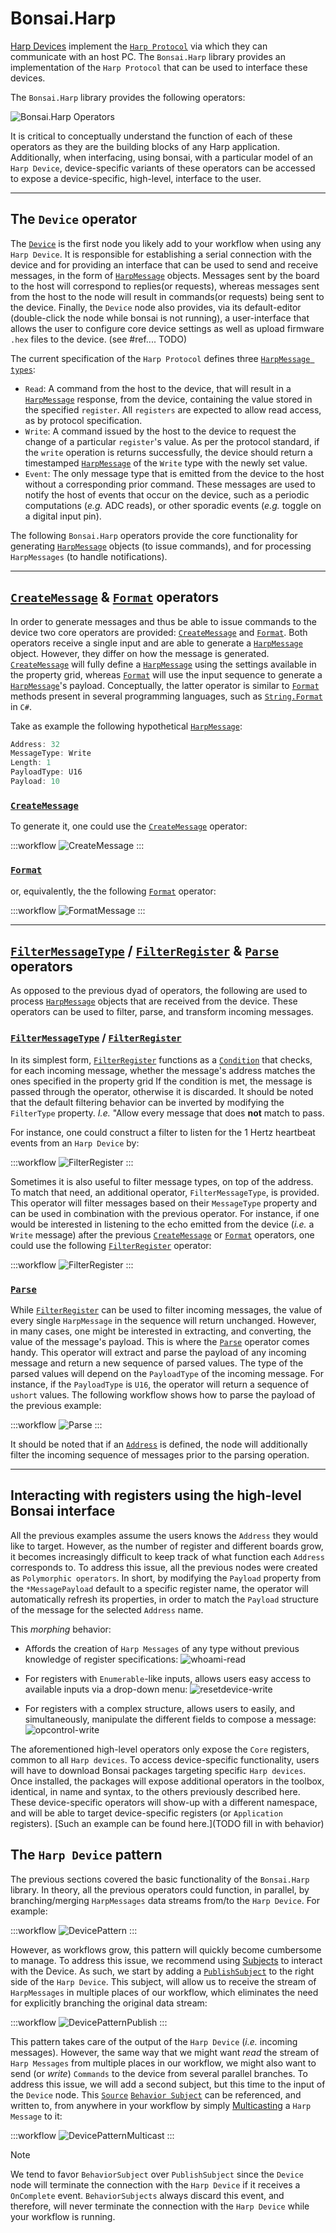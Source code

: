 # Bonsai.Harp

[Harp Devices](https://harp-tech.org/Devices/device_list.html) implement the [`Harp Protocol`](https://harp-tech.org/About/How-HARP-works/index.html) via which they can communicate with an host PC. The `Bonsai.Harp` library provides an implementation of the `Harp Protocol` that can be used to interface these devices.

The `Bonsai.Harp` library provides the following operators:

![Bonsai.Harp Operators](~/workflows/core-operators.svg)

It is critical to conceptually understand the function of each of these operators as they are the building blocks of any Harp application. Additionally, when interfacing, using bonsai, with a particular model of an `Harp Device`, device-specific variants of these operators can be accessed to expose a device-specific, high-level, interface to the user.

---

## The `Device` operator

The [`Device`](xref:Bonsai.Harp.Device) is the first node you likely add to your workflow when using any `Harp Device`. It is responsible for establishing a serial connection with the device and for providing an interface that can be used to send and receive messages, in the form of [`HarpMessage`](xref:Bonsai.Harp.HarpMessage) objects. Messages sent by the board to the host will correspond to replies(or requests), whereas messages sent from the host to the node will result in commands(or requests) being sent to the device.
Finally, the `Device` node also provides, via its default-editor (double-click the node while bonsai is not running), a user-interface that allows the user to configure core device settings as well as upload firmware `.hex` files to the device. (see #ref.... TODO)

The current specification of the `Harp Protocol` defines three [`HarpMessage types`](xref:Bonsai.Harp.MessageType):

- `Read`: A command from the host to the device, that will result in a [`HarpMessage`](xref:Bonsai.Harp.HarpMessage) response, from the device, containing the value stored in the specified `register`. All `registers` are expected to allow read access, as by protocol specification.
- `Write`: A command issued by the host to the device to request the change of a particular `register`'s value. As per the protocol standard, if the `write` operation is returns successfully, the device should return a timestamped [`HarpMessage`](xref:Bonsai.Harp.HarpMessage) of the `Write` type with the newly set value.
- `Event`: The only message type that is emitted from the device to the host without a corresponding prior command. These messages are used to notify the host of events that occur on the device, such as a periodic computations (*e.g.* ADC reads), or other sporadic events (*e.g.* toggle on a digital input pin).

The following `Bonsai.Harp` operators provide the core functionality for generating [`HarpMessage`](xref:Bonsai.Harp.HarpMessage) objects (to issue commands), and for processing `HarpMessages` (to handle notifications).

---

## [`CreateMessage`](xref:Bonsai.Harp.CreateMessage) & [`Format`](xref:Bonsai.Harp.Format) operators

In order to generate messages and thus be able to issue commands to the device two core operators are provided: [`CreateMessage`](xref:Bonsai.Harp.CreateMessage) and [`Format`](xref:Bonsai.Harp.Format). Both operators receive a single input and are able to generate a [`HarpMessage`](xref:Bonsai.Harp.HarpMessage) object. However, they differ on how the message is generated. [`CreateMessage`](xref:Bonsai.Harp.CreateMessage) will fully define a [`HarpMessage`](xref:Bonsai.Harp.HarpMessage) using the settings available in the property grid, whereas [`Format`](xref:Bonsai.Harp.Format) will use the input sequence to generate a [`HarpMessage`](xref:Bonsai.Harp.HarpMessage)'s payload. Conceptually, the latter operator is similar to [`Format`](xref:Bonsai.Harp.Format) methods present in several programming languages, such as [`String.Format`](https://learn.microsoft.com/en-us/dotnet/api/system.string.format?view=net-7.0) in `C#`.

Take as example the following hypothetical [`HarpMessage`](xref:Bonsai.Harp.HarpMessage):

```csharp
Address: 32
MessageType: Write
Length: 1
PayloadType: U16
Payload: 10
```

### [`CreateMessage`](xref:Bonsai.Harp.CreateMessage)

To generate it, one could use the [`CreateMessage`](xref:Bonsai.Harp.CreateMessage) operator:

:::workflow
![CreateMessage](~/workflows/create-message.bonsai)
:::

### [`Format`](xref:Bonsai.Harp.Format)

or, equivalently, the the following [`Format`](xref:Bonsai.Harp.Format) operator:

:::workflow
![FormatMessage](~/workflows/format.bonsai)
:::

---

## [`FilterMessageType`](xref:Bonsai.Harp.FilterMessageType) / [`FilterRegister`](xref:Bonsai.Harp.FilterRegister) & [`Parse`](xref:Bonsai.Harp.Parse) operators

As opposed to the previous dyad of operators, the following are used to process [`HarpMessage`](xref:Bonsai.Harp.HarpMessage) objects that are received from the device. These operators can be used to filter, parse, and transform incoming messages.

### [`FilterMessageType`](xref:Bonsai.Harp.FilterMessageType) / [`FilterRegister`](xref:Bonsai.Harp.FilterRegister)

In its simplest form, [`FilterRegister`](xref:Bonsai.Harp.FilterRegister) functions as a [`Condition`](xref:Bonsai.Reactive.Condition) that checks, for each incoming message, whether the message's address matches the ones specified in the property grid  If the condition is met, the message is passed through the operator, otherwise it is discarded. It should be noted that the default filtering behavior can be inverted by modifying the `FilterType` property. *I.e.* "Allow every message that does **not** match to pass.

For instance, one could construct a filter to listen for the 1 Hertz heartbeat events from an `Harp Device` by:

:::workflow
![FilterRegister](~/workflows/filter-message.bonsai)
:::

Sometimes it is also useful to filter message types, on top of the address. To match that need, an additional operator, `FilterMessageType`, is provided. This operator will filter messages based on their `MessageType` property and can be used in combination with the previous operator. For instance, if one would be interested in listening to the echo emitted from the device (*i.e.* a `Write` message) after the previous [`CreateMessage`](xref:Bonsai.Harp.CreateMessage) or [`Format`](xref:Bonsai.Harp.Format) operators, one could use the following [`FilterRegister`](xref:Bonsai.Harp.FilterRegister) operator:

:::workflow
![FilterRegister](~/workflows/filter-messagetype-register.bonsai)
:::

### [`Parse`](xref:Bonsai.Harp.Parse)

While [`FilterRegister`](xref:Bonsai.Harp.FilterRegister) can be used to filter incoming messages, the value of every single `HarpMessage` in the sequence will return unchanged. However, in many cases, one might be interested in extracting, and converting, the value of the message's payload. This is where the [`Parse`](xref:Bonsai.Harp.Parse) operator comes handy. This operator will extract and parse the payload of any incoming message and return a new sequence of parsed values. The type of the parsed values will depend on the `PayloadType` of the incoming message. For instance, if the `PayloadType` is `U16`, the operator will return a sequence of `ushort` values. The following workflow shows how to parse the payload of the previous example:

:::workflow
![Parse](~/workflows/parse.bonsai)
:::

It should be noted that if an [`Address`](xref:Bonsai.Harp.ParseMessagePayload.Address) is defined, the node will additionally filter the incoming sequence of messages prior to the parsing operation.

---

## Interacting with registers using the high-level Bonsai interface

All the previous examples assume the users knows the `Address` they would like to target. However, as the number of register and different boards grow, it becomes increasingly difficult to keep track of what function each `Address` corresponds to. To address this issue, all the previous nodes were created as `Polymorphic operators`. In short, by modifying the `Payload` property from the `*MessagePayload` default to a specific register name, the operator will automatically refresh its properties, in order to match the `Payload` structure of the message for the selected `Address` name.

This *morphing* behavior:

- Affords the creation of `Harp Messages` of any type without previous knowledge of register specifications:
![whoami-read](~/images/whoami_read.png)

- For registers with `Enumerable`-like inputs, allows users easy access to available inputs via a drop-down menu:
![resetdevice-write](~/images/resetdevice-write.png)

- For registers with a complex structure, allows users to easily, and simultaneously, manipulate the different fields to compose a message:
![opcontrol-write](~/images/opcontrol-write.png)


The aforementioned high-level operators only expose the `Core` registers, common to all `Harp devices`. To access device-specific functionality, users will have to download Bonsai packages targeting specific `Harp devices`. Once installed, the packages will expose additional operators in the toolbox, identical, in name and syntax, to the others previously described here. These device-specific operators will show-up with a different namespace, and will be able to target device-specific registers (or `Application` registers). [Such an example can be found here.](TODO fill in with behavior)

## The `Harp Device` pattern

The previous sections covered the basic functionality of the `Bonsai.Harp` library. In theory, all the previous operators could function, in parallel, by branching/merging `HarpMessages` data streams from/to the `Harp Device`. For example:

:::workflow
![DevicePattern](~/workflows/device-pattern-nosubjects.bonsai)
:::

However, as workflows grow, this pattern will quickly become cumbersome to manage. To address this issue, we recommend using [Subjects](https://bonsai-rx.org/docs/articles/subjects.html) to interact with the Device.
As such, we start by adding a [`PublishSubject`](https://bonsai-rx.org/docs/articles/subjects.html#publishsubject) to the right side of the `Harp Device`. This subject, will allow us to receive the stream of `HarpMessages` in multiple places of our workflow, which eliminates the need for explicitly branching the original data stream:

:::workflow
![DevicePatternPublish](~/workflows/device-pattern-publish.bonsai)
:::

This pattern takes care of the output of the `Harp Device` (*i.e.* incoming messages). However, the same way that we might want *read* the stream of `Harp Messages` from multiple places in our workflow, we might also want to send (or *write*) `Commands` to the device from several parallel branches. To address this issue, we will add a second subject, but this time to the input of the `Device` node. This [`Source`](https://bonsai-rx.org/docs/articles/subjects.html#source-subjects) [`Behavior Subject`](https://bonsai-rx.org/docs/articles/subjects.html#behaviorsubject) can be referenced, and written to, from anywhere in your workflow by simply [Multicasting](https://bonsai-rx.org/docs/articles/subjects.html#multicastsubject) a `Harp Message` to it:

:::workflow
![DevicePatternMulticast](~/workflows/device-pattern-multicast.bonsai)
:::

> [!Note]
> We tend to favor `BehaviorSubject` over `PublishSubject` since the `Device` node will terminate the connection with the `Harp Device` if it receives a `OnComplete` event. `BehaviorSubjects` always discard this event, and therefore, will never terminate the connection with the `Harp Device` while your workflow is running.
